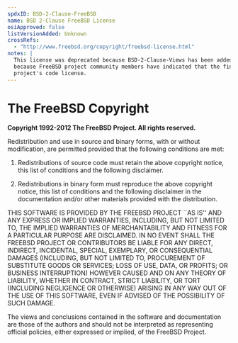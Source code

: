 ```yaml
---
spdxID: BSD-2-Clause-FreeBSD
name: BSD 2-Clause FreeBSD License
osiApproved: false
listVersionAdded: Unknown
crossRefs: 
  - "http://www.freebsd.org/copyright/freebsd-license.html"
notes: |
  This license was deprecated because BSD-2-Clause-Views has been added, as a more generalized version; and
  because FreeBSD project community members have indicated that the final sentence is not part of that
  project's code license.
---
```


# The FreeBSD Copyright

**Copyright 1992-2012 The FreeBSD Project. All rights reserved.**

Redistribution and use in source and binary forms, with or without modification, are permitted provided that the following conditions are met:

1. Redistributions of source code must retain the above copyright notice, this list of conditions and the following disclaimer.

2. Redistributions in binary form must reproduce the above copyright notice, this list of conditions and the following disclaimer in the documentation and/or other materials provided with the distribution.

THIS SOFTWARE IS PROVIDED BY THE FREEBSD PROJECT ``AS IS'' AND ANY EXPRESS OR IMPLIED WARRANTIES, INCLUDING, BUT NOT LIMITED TO, THE IMPLIED WARRANTIES OF MERCHANTABILITY AND FITNESS FOR A PARTICULAR PURPOSE ARE DISCLAIMED. IN NO EVENT SHALL THE FREEBSD PROJECT OR CONTRIBUTORS BE LIABLE FOR ANY DIRECT, INDIRECT, INCIDENTAL, SPECIAL, EXEMPLARY, OR CONSEQUENTIAL DAMAGES (INCLUDING, BUT NOT LIMITED TO, PROCUREMENT OF SUBSTITUTE GOODS OR SERVICES; LOSS OF USE, DATA, OR PROFITS; OR BUSINESS INTERRUPTION) HOWEVER CAUSED AND ON ANY THEORY OF LIABILITY, WHETHER IN CONTRACT, STRICT LIABILITY, OR TORT (INCLUDING NEGLIGENCE OR OTHERWISE) ARISING IN ANY WAY OUT OF THE USE OF THIS SOFTWARE, EVEN IF ADVISED OF THE POSSIBILITY OF SUCH DAMAGE.

The views and conclusions contained in the software and documentation are those of the authors and should not be interpreted as representing official policies, either expressed or implied, of the FreeBSD Project.
